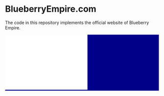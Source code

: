 
BlueberryEmpire.com
===================

The code in this repository implements the official website of Blueberry Empire.

<div style='background-color:DarkBlue'>
	<img src="/Images/BlueberryEmpire.svg"></img>
</div>
